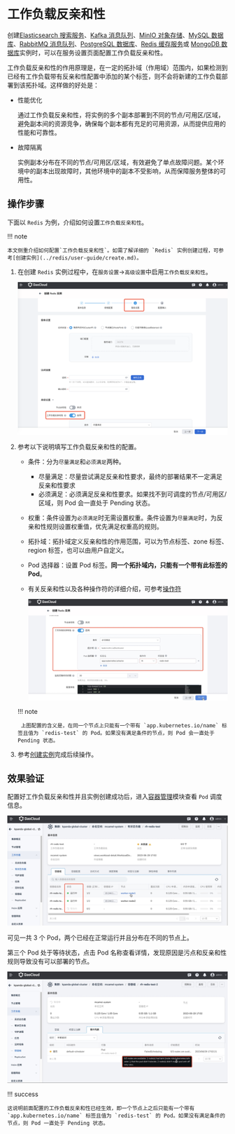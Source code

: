 # 工作负载反亲和性

创建[Elasticsearch 搜索服务](../elasticsearch/intro/what.md)、[Kafka 消息队列](../kafka/intro/what.md)、[MinIO 对象存储](../minio/intro/what.md)、[MySQL 数据库](../mysql/intro/what.md)、[RabbitMQ 消息队列](../rabbitmq/intro/what.md)、[PostgreSQL 数据库](../postgresql/intro/what.md)、[Redis 缓存服务](../redis/intro/what.md)或 [MongoDB 数据库](../mongodb/intro/what.md)实例时，可以在服务设置页面配置工作负载反亲和性。

工作负载反亲和性的作用原理是，在一定的拓扑域（作用域）范围内，如果检测到已经有工作负载带有反亲和性配置中添加的某个标签，则不会将新建的工作负载部署到该拓扑域。这样做的好处是：

- 性能优化

    通过工作负载反亲和性，将实例的多个副本部署到不同的节点/可用区/区域，避免副本间的资源竞争，确保每个副本都有充足的可用资源，从而提供应用的性能和可靠性。

- 故障隔离

    实例副本分布在不同的节点/可用区/区域，有效避免了单点故障问题。某个环境中的副本出现故障时，其他环境中的副本不受影响，从而保障服务整体的可用性。

## 操作步骤

下面以 `Redis` 为例，介绍如何设置`工作负载反亲和性`。

!!! note

    本文侧重介绍如何配置`工作负载反亲和性`。如需了解详细的 `Redis` 实例创建过程，可参考[创建实例](../redis/user-guide/create.md)。

1. 在创建 `Redis` 实例过程中，在`服务设置`->`高级设置`中启用`工作负载反亲和性`。

    ![创建](images/anti-affinity01.png)

2. 参考以下说明填写工作负载反亲和性的配置。

    - 条件：分为`尽量满足`和`必须满足`两种。
        - 尽量满足：尽量尝试满足反亲和性要求，最终的部署结果不一定满足反亲和性要求
        - 必须满足：必须满足反亲和性要求。如果找不到可调度的节点/可用区/区域，则 Pod 会一直处于 Pending 状态。
    - 权重：条件设置为`必须满足`时无需设置权重。条件设置为`尽量满足`时，为反亲和性规则设置权重值，优先满足权重高的规则。
    - 拓扑域：拓扑域定义反亲和性的作用范围，可以为节点标签、zone 标签、region 标签，也可以由用户自定义。
    - Pod 选择器：设置 Pod 标签。**同一个拓扑域内，只能有一个带有此标签的 Pod**。
    - 有关反亲和性以及各种操作符的详细介绍，可参考[操作符](../../kpanda/user-guide/workloads/pod-config/scheduling-policy.md#_4)

        ![创建](images/anti-affinity02.jpg)
    
    !!! note

        上图配置的含义是，在同一个节点上只能有一个带有 `app.kubernetes.io/name` 标签且值为 `redis-test` 的 Pod。如果没有满足条件的节点，则 Pod 会一直处于 Pending 状态。

3. 参考[创建实例](../redis/user-guide/create.md)完成后续操作。

## 效果验证

配置好工作负载反亲和性并且实例创建成功后，进入[容器管理](../../kpanda/intro/what.md)模块查看 `Pod` 调度信息。

![查看 Pod](images/anti-affinity04.jpg)

可见一共 3 个 Pod，两个已经在正常运行并且分布在不同的节点上。

第三个 Pod 处于等待状态，点击 Pod 名称查看详情，发现原因是污点和反亲和性规则导致没有可以部署的节点。

![事件日志](images/anti-affinity03.jpg)

!!! success

    这说明前面配置的工作负载反亲和性已经生效，即一个节点上之后只能有一个带有 `app.kubernetes.io/name` 标签且值为 `redis-test` 的 Pod。如果没有满足条件的节点，则 Pod 一直处于 Pending 状态。
